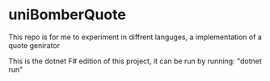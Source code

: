 # uniBomberQuote
This repo is for me to experiment in diffrent languges, a implementation of a quote genirator

This is the dotnet F# edition of this project, it can be run by running: "dotnet run"
